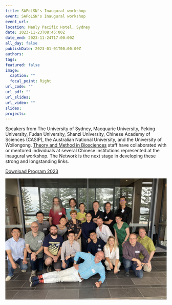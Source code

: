 ```yaml
---
title: SAPoLSN's Inaugural workshop
event: SAPoLSN's Inaugural workshop
event_url: 
location: Manly Pacific Hotel, Sydney
date: 2023-11-23T08:45:00Z
date_end: 2023-11-24T17:00:00Z
all_day: false
publishDate: 2023-01-01T00:00:00Z
authors: 
tags: 
featured: false
image:
  caption: ""
  focal_point: Right
url_code: ""
url_pdf: ""
url_slides: 
url_video: ""
slides: 
projects:
---
```

Speakers from The University of Sydney, Macquarie University, Peking University, Fudan University, Shanzi University, Chinese Academy of Sciences (CASIP), the Australian National University, and the University of Wollongong.
[Theory and Method in Biosciences](https://tmbiosci.org/) staff have collaborated with or mentored individuals at several Chinese institutions represented at the inaugural workshop. The Network is the next stage in developing these strong and longstanding links.

[Download Program 2023](https://tmbiosci.org/wp-content/uploads/SAPoLSN-Program-2023.pdf)

![Group photo](Workshop2023Group.jpg)